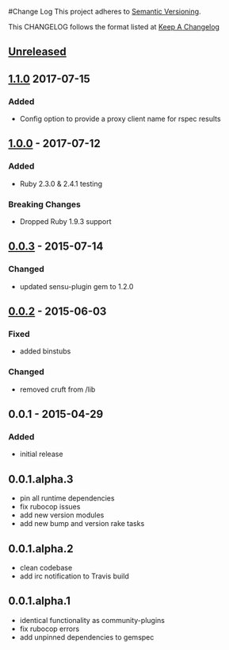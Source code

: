 #Change Log
This project adheres to [Semantic Versioning](http://semver.org/).

This CHANGELOG follows the format listed at [Keep A Changelog](http://keepachangelog.com/)

## [Unreleased]

## [1.1.0] 2017-07-15
### Added
- Config option to provide a proxy client name for rspec results

## [1.0.0] - 2017-07-12
### Added
- Ruby 2.3.0 & 2.4.1 testing

### Breaking Changes
- Dropped Ruby 1.9.3 support

## [0.0.3] - 2015-07-14
### Changed
- updated sensu-plugin gem to 1.2.0

## [0.0.2] - 2015-06-03
### Fixed
- added binstubs

### Changed
- removed cruft from /lib

## 0.0.1 - 2015-04-29
### Added
- initial release

## 0.0.1.alpha.3
* pin all runtime dependencies
* fix rubocop issues
* add new version modules
* add new bump and version rake tasks

## 0.0.1.alpha.2
* clean codebase
* add irc notification to Travis build

## 0.0.1.alpha.1
* identical functionality as community-plugins
* fix rubocop errors
* add unpinned dependencies to gemspec

[Unreleased]: https://github.com/sensu-plugins/sensu-plugins-rspec/compare/1.1.0...HEAD
[1.1.0]: https://github.com/sensu-plugins/sensu-plugins-rspec/compare/1.0.0...1.1.0
[1.0.0]: https://github.com/sensu-plugins/sensu-plugins-rspec/compare/0.0.3...1.0.0
[0.0.3]: https://github.com/sensu-plugins/sensu-plugins-rspec/compare/0.0.2...0.0.3
[0.0.2]: https://github.com/sensu-plugins/sensu-plugins-rspec/compare/0.0.1...0.0.2
